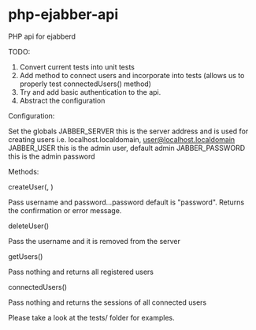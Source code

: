 php-ejabber-api
===============

PHP api for ejabberd


TODO:

1. Convert current tests into unit tests
2. Add method to connect users and incorporate into tests (allows us to properly test connectedUsers() method)
3. Try and add basic authentication to the api.
4. Abstract the configuration

Configuration:

Set the globals 
JABBER_SERVER this is the server address and is used for creating users i.e. localhost.localdomain, <user@localhost.localdomain>
JABBER_USER this is the admin user, default admin
JABBER_PASSWORD this is the admin password

Methods:

createUser(<username>, <password>)

Pass username and password...password default is "password". Returns the confirmation or error message.

deleteUser(<username>)

Pass the username and it is removed from the server

getUsers()

Pass nothing and returns all registered users

connectedUsers()

Pass nothing and returns the sessions of all connected users

Please take a look at the tests/ folder for examples.
